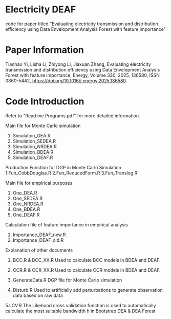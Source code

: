 # Electricity DEAF
code for paper titled “Evaluating electricity transmission and distribution efficiency using Data Envelopment Analysis Forest with feature importance”

# Paper Information
Tianhao Yi, Lisha Li, Zhiyong Li, Jiaxuan Zhang, Evaluating electricity transmission and distribution efficiency using Data Envelopment Analysis Forest with feature importance, Energy, Volume 330, 2025, 136580, ISSN 0360-5442, https://doi.org/10.1016/j.energy.2025.136580.

# Code Introduction
Refer to "Read me Programs.pdf" for more detailed information.

Main file for Monte Carlo simulation
1. Simulation_DEA.R
2. Simulation_SEDEA.R
3. Simulation_NRDEA.R
4. Simulation_BDEA.R
5. Simulation_DEAF.R

Production Function for DGP in Monte Carlo Simulation
1.Fun_CobbDouglas.R
2.Fun_ReducedForm.R
3.Fun_Translog.R

Main file for empirical purposes
1. One_DEA.R
2. One_SEDEA.R
3. One_NRDEA.R
4. One_BDEA.R
5. One_DEAF.R

Calculation file of feature importance in empirical analysis
1. Importance_DEAF_new.R
2. Importance_DEAF_old.R

Explanation of other documents
1. BCC.R & BCC_XX.R 
Used to calculate BCC models in BDEA and DEAF.

2. CCR.R & CCR_XX.R
Used to calculate CCR models in BDEA and DEAF.

3. GenerateData.R
DGP file for Monte Carlo simulation

4. Disturb.R
Used to artificially add perturbations to generate observation data based on raw data

5.LCV.R
The Likehood cross validation function is used to automatically calculate the most suitable bandwidth h in Bootstrap DEA & DEA Forest
